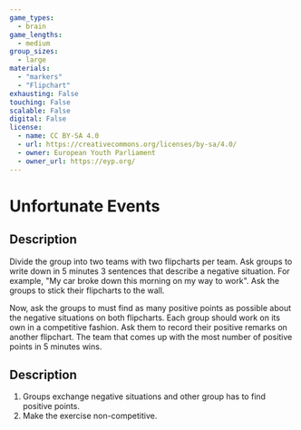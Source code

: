 ```yaml
---
game_types:
  - brain
game_lengths:
  - medium
group_sizes:
  - large
materials:
  - "markers"
  - "Flipchart"
exhausting: False
touching: False
scalable: False
digital: False
license:
  - name: CC BY-SA 4.0
  - url: https://creativecommons.org/licenses/by-sa/4.0/
  - owner: European Youth Parliament
  - owner_url: https://eyp.org/
---
```

# Unfortunate Events

## Description
Divide the group into two teams with two flipcharts per team. Ask groups to write down in 5 minutes 3 sentences that describe a negative situation.
For example, "My car broke down this morning on my way to work". Ask the groups to stick their flipcharts to the wall. 

Now, ask the groups to must find as many positive points as possible about the negative situations on both flipcharts. Each group should work on its own in a competitive fashion. Ask them to record their positive remarks on another flipchart. The team that comes up with the most number of positive points in 5 minutes wins.

## Description
1. Groups exchange negative situations and other group has to find positive points. 
2. Make the exercise non-competitive.
